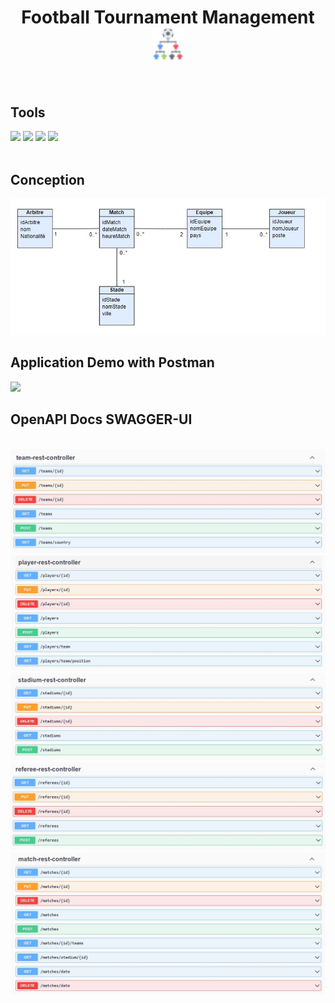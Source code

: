 <h1 align="center">Football Tournament Management
<img src="https://github.com/ismailastighfar/Football-Tournament-Management/blob/master/Captures/tournament.png" style=" width: 10%;" />
</h1>
<br>
<h2>Tools</h2>
<div>
<img src="https://skillicons.dev/icons?i=java"/>
<img src="https://skillicons.dev/icons?i=spring"/>
<img src="https://skillicons.dev/icons?i=hibernate"/>
<img src="https://skillicons.dev/icons?i=mysql"/>
</div>
<br>
<h2>Conception</h2>
<img src="https://github.com/ismailastighfar/Football-Tournament-Management/blob/master/Captures/class_diagram.jpg" />
<br>
<h2>Application Demo with Postman</h2>
<a href=""/>
<img src="https://img.shields.io/badge/youtube-red?logo=youtube"/>
</a>
<br>
<h2>OpenAPI Docs SWAGGER-UI</h2>
<br>
<img src="https://github.com/ismailastighfar/Football-Tournament-Management/blob/master/Captures/team-endpoints.jpg" />
<br>
<img src="https://github.com/ismailastighfar/Football-Tournament-Management/blob/master/Captures/player-endpoints.jpg" />
<br>
<img src="https://github.com/ismailastighfar/Football-Tournament-Management/blob/master/Captures/stadium-endpoints.jpg" />
<br>
<img src="https://github.com/ismailastighfar/Football-Tournament-Management/blob/master/Captures/referee-endpoints.jpg" />
<br>
<img src="https://github.com/ismailastighfar/Football-Tournament-Management/blob/master/Captures/match-endpoints.jpg" />
